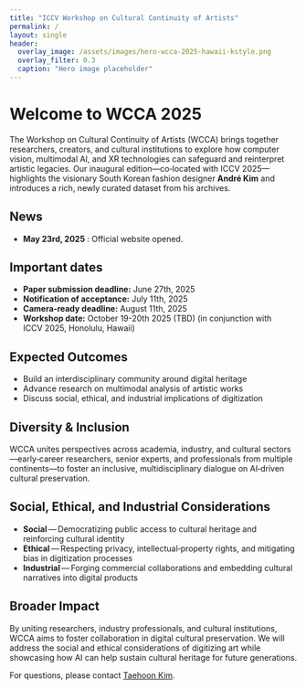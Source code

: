 ```yaml
---
title: "ICCV Workshop on Cultural Continuity of Artists"
permalink: /
layout: single
header:
  overlay_image: /assets/images/hero-wcca-2025-hawaii-kstyle.png
  overlay_filter: 0.3
  caption: "Hero image placeholder"
---
```


# Welcome to **WCCA 2025**

The Workshop on Cultural Continuity of Artists (WCCA) brings together researchers, creators, and cultural institutions to explore how computer vision, multimodal AI, and XR technologies can safeguard and reinterpret artistic legacies. Our inaugural edition—co‑located with ICCV 2025—highlights the visionary South Korean fashion designer **André Kim** and introduces a rich, newly curated dataset from his archives.

## News

- **May 23rd, 2025** : Official website opened.

## Important dates
- **Paper submission deadline:** June 27th, 2025 
- **Notification of acceptance:** July 11th, 2025
- **Camera‑ready deadline:** August 11th, 2025
- **Workshop date:** October 19-20th 2025 (TBD) (in conjunction with ICCV 2025, Honolulu, Hawaii)

## Expected Outcomes
- Build an interdisciplinary community around digital heritage
- Advance research on multimodal analysis of artistic works
- Discuss social, ethical, and industrial implications of digitization

## Diversity & Inclusion

WCCA unites perspectives across academia, industry, and cultural sectors—early‑career researchers, senior experts, and professionals from multiple continents—to foster an inclusive, multidisciplinary dialogue on AI‑driven cultural preservation.

## Social, Ethical, and Industrial Considerations

- **Social** — Democratizing public access to cultural heritage and reinforcing cultural identity  
- **Ethical** — Respecting privacy, intellectual‑property rights, and mitigating bias in digitization processes  
- **Industrial** — Forging commercial collaborations and embedding cultural narratives into digital products

## Broader Impact
By uniting researchers, industry professionals, and cultural institutions, WCCA
aims to foster collaboration in digital cultural preservation. We will address the
social and ethical considerations of digitizing art while showcasing how AI can
help sustain cultural heritage for future generations.

For questions, please contact [Taehoon Kim](mailto:taehoonkim@sogang.ac.kr).
